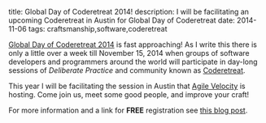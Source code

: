 title: Global Day of Coderetreat 2014!
description: I will be facilitating an upcoming Coderetreat in Austin for Global Day of Coderetreat
date: 2014-11-06
tags: craftsmanship,software,coderetreat

[Global Day of Coderetreat 2014] is fast approaching! As I write this there is only a little over a week 
till November 15, 2014 when groups of software developers and programmers around the world will participate
in day-long sessions of *Deliberate Practice* and community known as [Coderetreat].

<!-- end-of-preview -->

This year I will be facilitating the session in Austin that [Agile Velocity] is hosting. Come join us, meet
some good people, and improve your craft!

For more information and a link for **FREE** registration see [this blog post](http://www.agilevelocity.com/global-day-coderetreat-2014/).


[Global Day of Coderetreat 2014]: http://globalday.coderetreat.org
[Coderetreat]: http://coderetreat.org
[Agile Velocity]: http://www.agilevelocity.com

